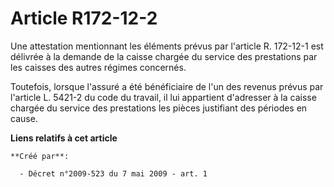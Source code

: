 # Article R172-12-2

Une attestation mentionnant les éléments prévus par l'article R. 172-12-1 est délivrée à la demande de la caisse chargée du
service des prestations par les caisses des autres régimes concernés. 

Toutefois, lorsque l'assuré a été bénéficiaire de l'un des revenus prévus par l'article L. 5421-2 du code du travail, il lui
appartient d'adresser à la caisse chargée du service des prestations les pièces justifiant des périodes en cause.

**Liens relatifs à cet article**

	**Créé par**:

	  - Décret n°2009-523 du 7 mai 2009 - art. 1
